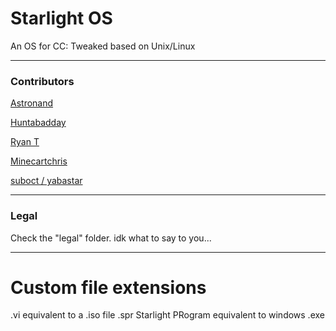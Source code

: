 # Starlight OS 
An OS for CC: Tweaked based on Unix/Linux

---
### Contributors

[Astronand](https://github.com/ASTRONAND)

[Huntabadday](https://github.com/HuntaBadday)

[Ryan T](https://github.com/Ryan-Te)

[Minecartchris](https://github.com/minecartchris)

[suboct / yabastar](https://github.com/yabastar0)

---
### Legal

Check the "legal" folder. idk what to say to you... 

---
# Custom file extensions
.vi equivalent to a .iso file
.spr Starlight PRogram equivalent to windows .exe
